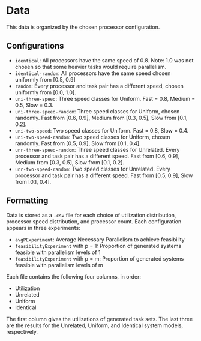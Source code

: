 # Data 

This data is organized by the chosen processor configuration.

## Configurations
  - `identical`: All processors have the same speed of 0.8. Note: 1.0 was not chosen so that some heavier tasks would require parallelism.
  - `identical-random`: All processors have the same speed chosen uniformly from [0.5, 0.9]
  - `random`: Every processor and task pair has a different speed, chosen uniformly from [0.0, 1.0].
  - `uni-three-speed`: Three speed classes for Uniform. Fast = 0.8, Medium = 0.5, Slow = 0.3.
  - `uni-three-speed-random`: Three speed classes for Uniform, chosen randomly. Fast from [0.6, 0.9], Medium from [0.3, 0.5], Slow from [0.1, 0.2].
  - `uni-two-speed`: Two speed classes for Uniform. Fast = 0.8, Slow = 0.4.
  - `uni-two-speed-random`: Two speed classes for Uniform, chosen randomly. Fast from [0.5, 0.9], Slow from [0.1, 0.4].
  - `unr-three-speed-random`: Three speed classes for Unrelated. Every processor and task pair has a different speed. Fast from [0.6, 0.9], Medium from [0.3, 0.5], Slow from [0.1, 0.2].
  - `unr-two-speed-random`: Two speed classes for Unrelated. Every processor and task pair has a different speed. Fast from [0.5, 0.9], Slow from [0.1, 0.4].

## Formatting
Data is stored as a `.csv` file for each choice of utilization distribution, processor speed distribution, and processor count. Each configuration appears in three experiments:
  - `avgPExperiment`: Average Necessary Parallelism to achieve feasibility
  - `feasibilityExperiment` with p = 1: Proportion of generated systems feasible with parallelism levels of 1
  - `feasibilityExperiment` with p = m: Proportion of generated systems feasible with parallelism levels of m

Each file contains the following four columns, in order:
  - Utilization
  - Unrelated
  - Uniform
  - Identical

The first column gives the utilizations of generated task sets. The last three are the results for the Unrelated, Uniform, and Identical system models, respectively.
